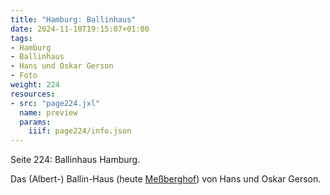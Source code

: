 ```yaml
---
title: "Hamburg: Ballinhaus"
date: 2024-11-10T19:15:07+01:00
tags:
- Hamburg
- Ballinhaus
- Hans und Oskar Gerson
- Foto
weight: 224
resources:
- src: "page224.jxl"
  name: preview
  params:
    iiif: page224/info.json
---
```


Seite 224: Ballinhaus Hamburg.
<!--more-->
Das (Albert-) Ballin-Haus (heute [Meßberghof](https://de.wikipedia.org/wiki/Me%C3%9Fberghof)) von Hans und Oskar Gerson.
